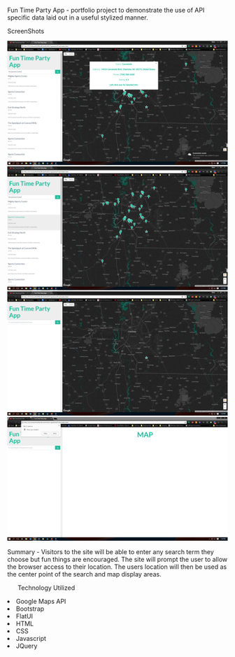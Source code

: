 <!DOCTYPE html>
<html lang="en">
<head>
	<title></title>
</head>
<body>

<p>Fun Time Party App - portfolio project to demonstrate the use of API specific data laid out in a useful stylized manner.</p>

<p>ScreenShots</p>
<img src="screenshots\FunTimeScreenShot1.png" alt="Page load screen shot">
<img src="screenshots\FunTimeScreenShot2.png" alt="Map load screeh shot">
<img src="screenshots\FunTimeScreenShot3.png" alt="search results and side bar item highlight screen shot">
<img src="screenshots\FunTimeScreenShot4.png" alt="Map marker hover screen shot">

<p>Summary - Visitors to the site will be able to enter any search term they choose but fun things are encouraged.  The site will prompt the user to allow the browser access to their location. The users location will then be used as the center point of the search and map display areas.   </p>

<p>
<ul>Technology Utilized</ul> 
	<li>Google Maps API</li>
	<li>Bootstrap</li>
	<li>FlatUI</li>
	<li>HTML</li>
	<li>CSS</li>
	<li>Javascript</li>
	<li>JQuery</li>
</p>

</body>
</html>




 





